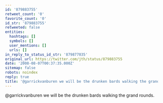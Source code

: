 ```yaml
---
id: '879883755'
retweet_count: '0'
favorite_count: '0'
id_str: '879883755'
retweeted: false
entities:
  hashtags: []
  symbols: []
  user_mentions: []
  urls: []
in_reply_to_status_id_str: '879877035'
original_url: https://twitter.com/jth/status/879883755
date: '2008-08-07T00:37:35.000Z'
sitemap: false
robots: noindex
reply: true
title: '@garrickvanburen we will be the drunken bards walking the grand rounds.'
---
```


@garrickvanburen we will be the drunken bards walking the grand rounds.